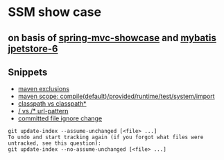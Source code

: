 # SSM show case
## on basis of [spring-mvc-showcase](https://github.com/spring-projects/spring-mvc-showcase) and [mybatis jpetstore-6](https://github.com/mybatis/jpetstore-6)
## Snippets
- [maven exclusions](https://maven.apache.org/guides/introduction/introduction-to-optional-and-excludes-dependencies.html)
- [maven scope: compile(default)/provided/runtime/test/system/import](http://maven.apache.org/guides/introduction/introduction-to-dependency-mechanism.html)
- [classpath vs classpath*](https://docs.spring.io/spring/docs/3.0.x/spring-framework-reference/html/resources.html)
- [/ vs /*  url-pattern](https://stackoverflow.com/questions/4140448/difference-between-and-in-servlet-mapping-url-pattern)
- [committed file ignore change](https://stackoverflow.com/questions/3319479/can-i-git-commit-a-file-and-ignore-its-content-changes)
```
git update-index --assume-unchanged [<file> ...]
To undo and start tracking again (if you forgot what files were untracked, see this question):
git update-index --no-assume-unchanged [<file> ...]
```
